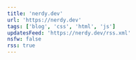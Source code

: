 ```yaml
---
title: 'nerdy.dev'
url: 'https://nerdy.dev'
tags: ['blog', 'css', 'html', 'js']
updatesFeed: 'https://nerdy.dev/rss.xml'
nsfw: false
rss: true
---
```

